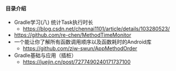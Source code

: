 #### 目录介绍







- Gradle学习(八) 统计Task执行时长
    - https://blog.csdn.net/chennai1101/article/details/103280523/
- https://github.com/re-chen/MethodTimeMonitor
- 一个能让你了解所有函数调用顺序以及函数耗时的Android库
    - https://github.com/zjw-swun/AppMethodOrder
- Gradle基础与应用（插桩）
  - https://juejin.cn/post/7277490240171737100
